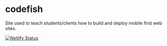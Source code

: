 # codefish
Site used to teach students/clients how to build and deploy mobile first web sites. 


[![Netlify Status](https://api.netlify.com/api/v1/badges/646e13f0-de01-4fc3-a6bb-42f4f7b8be3d/deploy-status)](https://app.netlify.com/sites/codefish/deploys)

 

